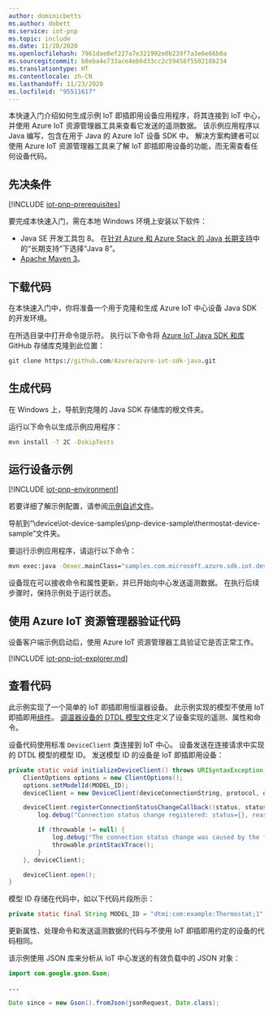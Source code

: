 ```yaml
---
author: dominicbetts
ms.author: dobett
ms.service: iot-pnp
ms.topic: include
ms.date: 11/20/2020
ms.openlocfilehash: 7961dae0ef227a7e321992e0b239f7a3e6e66b0a
ms.sourcegitcommit: b8eba4e733ace4eb6d33cc2c59456f550218b234
ms.translationtype: HT
ms.contentlocale: zh-CN
ms.lasthandoff: 11/23/2020
ms.locfileid: "95511617"
---
```

本快速入门介绍如何生成示例 IoT 即插即用设备应用程序，将其连接到 IoT 中心，并使用 Azure IoT 资源管理器工具来查看它发送的遥测数据。 该示例应用程序以 Java 编写，包含在用于 Java 的 Azure IoT 设备 SDK 中。 解决方案构建者可以使用 Azure IoT 资源管理器工具来了解 IoT 即插即用设备的功能，而无需查看任何设备代码。

## <a name="prerequisites"></a>先决条件

[!INCLUDE [iot-pnp-prerequisites](iot-pnp-prerequisites.md)]

要完成本快速入门，需在本地 Windows 环境上安装以下软件：

* Java SE 开发工具包 8。 在[针对 Azure 和 Azure Stack 的 Java 长期支持](/java/azure/jdk/?preserve-view=true&view=azure-java-stable)中的“长期支持”下选择“Java 8”。
* [Apache Maven 3](https://maven.apache.org/download.cgi)。

## <a name="download-the-code"></a>下载代码

在本快速入门中，你将准备一个用于克隆和生成 Azure IoT 中心设备 Java SDK 的开发环境。

在所选目录中打开命令提示符。 执行以下命令将 [Azure IoT Java SDK 和库](https://github.com/Azure/azure-iot-sdk-java) GitHub 存储库克隆到此位置：

```cmd
git clone https://github.com/Azure/azure-iot-sdk-java.git
```

## <a name="build-the-code"></a>生成代码

在 Windows 上，导航到克隆的 Java SDK 存储库的根文件夹。

运行以下命令以生成示例应用程序：

```cmd
mvn install -T 2C -DskipTests
```

## <a name="run-the-device-sample"></a>运行设备示例

[!INCLUDE [iot-pnp-environment](iot-pnp-environment.md)]

若要详细了解示例配置，请参阅[示例自述文件](https://github.com/Azure/azure-iot-sdk-java/blob/master/device/iot-device-samples/pnp-device-sample/readme.md)。

导航到“\device\iot-device-samples\pnp-device-sample\thermostat-device-sample”文件夹。

要运行示例应用程序，请运行以下命令：

```cmd
mvn exec:java -Dexec.mainClass="samples.com.microsoft.azure.sdk.iot.device.Thermostat"
```

设备现在可以接收命令和属性更新，并已开始向中心发送遥测数据。 在执行后续步骤时，保持示例处于运行状态。

## <a name="use-azure-iot-explorer-to-validate-the-code"></a>使用 Azure IoT 资源管理器验证代码

设备客户端示例启动后，使用 Azure IoT 资源管理器工具验证它是否正常工作。

[!INCLUDE [iot-pnp-iot-explorer.md](iot-pnp-iot-explorer.md)]

## <a name="review-the-code"></a>查看代码

此示例实现了一个简单的 IoT 即插即用恒温器设备。 此示例实现的模型不使用 IoT 即插即用[组件](../articles/iot-pnp/concepts-components.md)。 [调温器设备的 DTDL 模型文件](https://github.com/Azure/opendigitaltwins-dtdl/blob/master/DTDL/v2/samples/Thermostat.json)定义了设备实现的遥测、属性和命令。

设备代码使用标准 `DeviceClient` 类连接到 IoT 中心。 设备发送在连接请求中实现的 DTDL 模型的模型 ID。 发送模型 ID 的设备是 IoT 即插即用设备：

```java
private static void initializeDeviceClient() throws URISyntaxException, IOException {
    ClientOptions options = new ClientOptions();
    options.setModelId(MODEL_ID);
    deviceClient = new DeviceClient(deviceConnectionString, protocol, options);

    deviceClient.registerConnectionStatusChangeCallback((status, statusChangeReason, throwable, callbackContext) -> {
        log.debug("Connection status change registered: status={}, reason={}", status, statusChangeReason);

        if (throwable != null) {
            log.debug("The connection status change was caused by the following Throwable: {}", throwable.getMessage());
            throwable.printStackTrace();
        }
    }, deviceClient);

    deviceClient.open();
}
```

模型 ID 存储在代码中，如以下代码片段所示：

```java
private static final String MODEL_ID = "dtmi:com:example:Thermostat;1";
```

更新属性、处理命令和发送遥测数据的代码与不使用 IoT 即插即用约定的设备的代码相同。

该示例使用 JSON 库来分析从 IoT 中心发送的有效负载中的 JSON 对象：

```java
import com.google.gson.Gson;

...

Date since = new Gson().fromJson(jsonRequest, Date.class);
```
